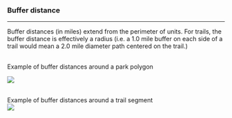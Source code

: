 
### Buffer distance

-----

Buffer distances (in miles) extend from the perimeter of units. For
trails, the buffer distance is effectively a radius (i.e. a 1.0 mile
buffer on each side of a trail would mean a 2.0 mile diameter path
centered on the trail.) <br><br>

Example of buffer distances around a park polygon

![](/Users/escheh/Documents/GitHub/regionalparks.acs/inst/app/www/BufferHelp_files/figure-gfm/unnamed-chunk-2-1.png)<!-- -->

<br> Example of buffer distances around a trail segment <br>
![](/Users/escheh/Documents/GitHub/regionalparks.acs/inst/app/www/BufferHelp_files/figure-gfm/unnamed-chunk-3-1.png)<!-- -->
